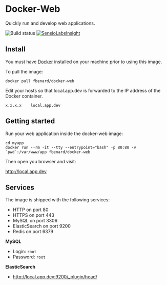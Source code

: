 Docker-Web
==========

Quickly run and develop web applications.

![Build status](https://circleci.com/gh/fbenard/docker-web/tree/master.svg?style=shield&circle-token=1e6b07920fa6676dafe860d85dbd9674b02ff456)
[![SensioLabsInsight](https://insight.sensiolabs.com/projects/06c8e0eb-e37d-4c9c-9397-3fc9f6c909b4/mini.png)](https://insight.sensiolabs.com/projects/06c8e0eb-e37d-4c9c-9397-3fc9f6c909b4)


## Install

You must have [Docker](https://docker.com) installed on your machine prior to using this image.

To pull the image:

```
docker pull fbenard/docker-web
```

Edit your hosts so that local.app.dev is forwarded to the IP address of the Docker container.

```
x.x.x.x    local.app.dev
```


## Getting started

Run your web application inside the docker-web image:

```
cd myapp
docker run --rm -it --tty --entrypoint="bash" -p 80:80 -v `pwd`:/var/www/app fbenard/docker-web
```

Then open you browser and visit:

http://local.app.dev


## Services

The image is shipped with the following services:

- HTTP on port 80
- HTTPS on port 443
- MySQL on port 3306
- ElasticSearch on port 9200
- Redis on port 6379


**MySQL**

- Login: `root`
- Password: `root`

**ElasticSearch**

- http://local.app.dev:9200/_plugin/head/
